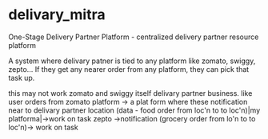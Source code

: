 # delivary_mitra
One-Stage Delivery Partner Platform - centralized delivery partner resource platform

A system where delivary patner is tied to any platform like zomato, swiggy, zepto...
If they get any nearer order from any platform, they can pick that task up.

this may not work zomato and swiggy itself delivary partner business.
like user orders from
zomato platform -> a plat form where these notification near to delivary partner location (data - food order from loc'n to to loc'n)|my platforma|->work on task
zepto           ->notification (grocery order from lo'n to to loc'n)-> work on task
